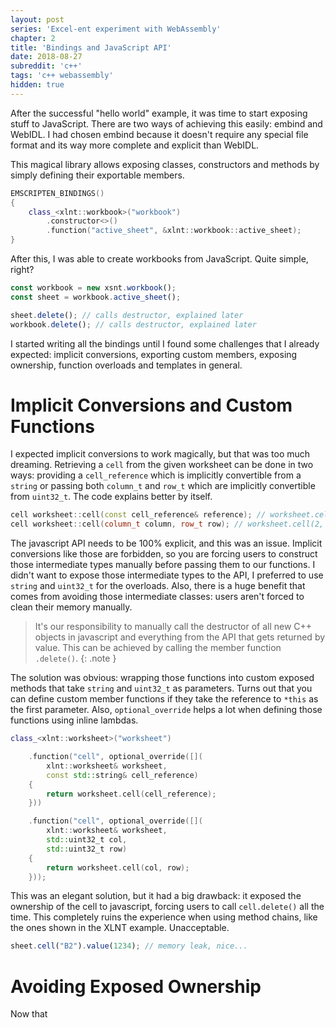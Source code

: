 ```yaml
---
layout: post
series: 'Excel-ent experiment with WebAssembly'
chapter: 2
title: 'Bindings and JavaScript API'
date: 2018-08-27
subreddit: 'c++'
tags: 'c++ webassembly'
hidden: true
---
```


After the successful "hello world" example, it was time to start exposing stuff to JavaScript. There are two ways of achieving this easily: embind and WebIDL. I had chosen embind because it doesn't require any special file format and its way more complete and explicit than WebIDL.

<!-- more -->

This magical library allows exposing classes, constructors and methods by simply defining their exportable members.

```cpp
EMSCRIPTEN_BINDINGS()
{
    class_<xlnt::workbook>("workbook")
        .constructor<>()
        .function("active_sheet", &xlnt::workbook::active_sheet);
}
```

After this, I was able to create workbooks from JavaScript. Quite simple, right?

```js
const workbook = new xsnt.workbook();
const sheet = workbook.active_sheet();

sheet.delete(); // calls destructor, explained later
workbook.delete(); // calls destructor, explained later
```

I started writing all the bindings until I found some challenges that I already expected: implicit conversions, exporting custom members, exposing ownership, function overloads and templates in general.

# Implicit Conversions and Custom Functions

I expected implicit conversions to work magically, but that was too much dreaming. Retrieving a `cell` from the given worksheet can be done in two ways: providing a `cell_reference` which is implicitly convertible from a `string` or passing both `column_t` and `row_t` which are implicitly convertible from `uint32_t`.
The code explains better by itself.

```cpp
cell worksheet::cell(const cell_reference& reference); // worksheet.cell("B2")
cell worksheet::cell(column_t column, row_t row); // worksheet.cell(2, 2)
```

The javascript API needs to be 100% explicit, and this was an issue. Implicit conversions like those are forbidden, so you are forcing users to construct those intermediate types manually before passing them to our functions.
I didn't want to expose those intermediate types to the API, I preferred to use `string` and `uint32_t` for the overloads. Also,  there is a huge benefit that comes from avoiding those intermediate classes: users aren't forced to clean their memory manually.

> It's our responsibility to manually call the destructor of all new C++ objects in javascript and everything from the API that gets returned by value. This can be achieved by calling the member function `.delete()`.
{: .note }

The solution was obvious: wrapping those functions into custom exposed methods that take `string` and `uint32_t` as parameters. Turns out that you can define custom member functions if they take the reference to `*this` as the first parameter. Also, `optional_override` helps a lot when defining those functions using inline lambdas.

```cpp
class_<xlnt::worksheet>("worksheet")

    .function("cell", optional_override([](
        xlnt::worksheet& worksheet,
        const std::string& cell_reference)
    {
        return worksheet.cell(cell_reference);
    }))

    .function("cell", optional_override([](
        xlnt::worksheet& worksheet,
        std::uint32_t col,
        std::uint32_t row)
    {
        return worksheet.cell(col, row);
    }));
```

This was an elegant solution, but it had a big drawback: it exposed the ownership of the cell to javascript, forcing users to call `cell.delete()` all the time. This completely ruins the experience when using method chains, like the ones shown in the XLNT example. Unacceptable.

```js
sheet.cell("B2").value(1234); // memory leak, nice...
```

# Avoiding Exposed Ownership

Now that 
